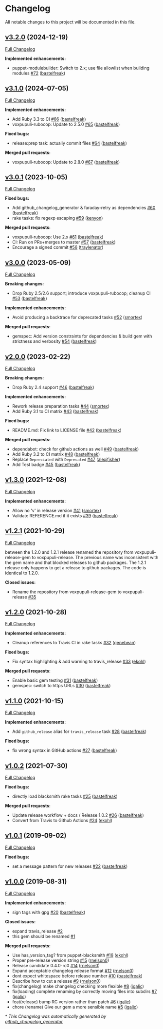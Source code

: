 # Changelog

All notable changes to this project will be documented in this file.

## [v3.2.0](https://github.com/voxpupuli/voxpupuli-release/tree/v3.2.0) (2024-12-19)

[Full Changelog](https://github.com/voxpupuli/voxpupuli-release/compare/v3.1.0...v3.2.0)

**Implemented enhancements:**

- puppet-modulebuilder: Switch to 2.x; use file allowlist when building modules [\#72](https://github.com/voxpupuli/voxpupuli-release/pull/72) ([bastelfreak](https://github.com/bastelfreak))

## [v3.1.0](https://github.com/voxpupuli/voxpupuli-release/tree/v3.1.0) (2024-07-05)

[Full Changelog](https://github.com/voxpupuli/voxpupuli-release/compare/v3.0.1...v3.1.0)

**Implemented enhancements:**

- Add Ruby 3.3 to CI [\#66](https://github.com/voxpupuli/voxpupuli-release/pull/66) ([bastelfreak](https://github.com/bastelfreak))
- voxpupuli-rubocop: Update to 2.5.0 [\#65](https://github.com/voxpupuli/voxpupuli-release/pull/65) ([bastelfreak](https://github.com/bastelfreak))

**Fixed bugs:**

- release:prep task: actually commit files [\#64](https://github.com/voxpupuli/voxpupuli-release/pull/64) ([bastelfreak](https://github.com/bastelfreak))

**Merged pull requests:**

- voxpupuli-rubocop: Update to 2.8.0 [\#67](https://github.com/voxpupuli/voxpupuli-release/pull/67) ([bastelfreak](https://github.com/bastelfreak))

## [v3.0.1](https://github.com/voxpupuli/voxpupuli-release/tree/v3.0.1) (2023-10-05)

[Full Changelog](https://github.com/voxpupuli/voxpupuli-release/compare/v3.0.0...v3.0.1)

**Fixed bugs:**

- Add github\_changelog\_generator & faraday-retry as dependencies [\#60](https://github.com/voxpupuli/voxpupuli-release/pull/60) ([bastelfreak](https://github.com/bastelfreak))
- rake tasks: fix regexp escaping [\#59](https://github.com/voxpupuli/voxpupuli-release/pull/59) ([kenyon](https://github.com/kenyon))

**Merged pull requests:**

- voxpupuli-rubocop: Use 2.x [\#61](https://github.com/voxpupuli/voxpupuli-release/pull/61) ([bastelfreak](https://github.com/bastelfreak))
- CI: Run on PRs+merges to master [\#57](https://github.com/voxpupuli/voxpupuli-release/pull/57) ([bastelfreak](https://github.com/bastelfreak))
- Encourage a signed commit [\#56](https://github.com/voxpupuli/voxpupuli-release/pull/56) ([traylenator](https://github.com/traylenator))

## [v3.0.0](https://github.com/voxpupuli/voxpupuli-release/tree/v3.0.0) (2023-05-09)

[Full Changelog](https://github.com/voxpupuli/voxpupuli-release/compare/v2.0.0...v3.0.0)

**Breaking changes:**

- Drop Ruby 2.5/2.6 support; introduce voxpupuli-rubocop; cleanup CI [\#53](https://github.com/voxpupuli/voxpupuli-release/pull/53) ([bastelfreak](https://github.com/bastelfreak))

**Implemented enhancements:**

- Avoid producing a backtrace for deprecated tasks [\#52](https://github.com/voxpupuli/voxpupuli-release/pull/52) ([smortex](https://github.com/smortex))

**Merged pull requests:**

- gemspec: Add version constraints for dependencies & build gem with strictness and verbosity [\#54](https://github.com/voxpupuli/voxpupuli-release/pull/54) ([bastelfreak](https://github.com/bastelfreak))

## [v2.0.0](https://github.com/voxpupuli/voxpupuli-release/tree/v2.0.0) (2023-02-22)

[Full Changelog](https://github.com/voxpupuli/voxpupuli-release/compare/v1.3.0...v2.0.0)

**Breaking changes:**

- Drop Ruby 2.4 support [\#46](https://github.com/voxpupuli/voxpupuli-release/pull/46) ([bastelfreak](https://github.com/bastelfreak))

**Implemented enhancements:**

- Rework release preparation tasks [\#44](https://github.com/voxpupuli/voxpupuli-release/pull/44) ([smortex](https://github.com/smortex))
- Add Ruby 3.1 to CI matrix [\#43](https://github.com/voxpupuli/voxpupuli-release/pull/43) ([bastelfreak](https://github.com/bastelfreak))

**Fixed bugs:**

- README.md: Fix link to LICENSE file [\#42](https://github.com/voxpupuli/voxpupuli-release/pull/42) ([bastelfreak](https://github.com/bastelfreak))

**Merged pull requests:**

- dependabot: check for github actions as well [\#49](https://github.com/voxpupuli/voxpupuli-release/pull/49) ([bastelfreak](https://github.com/bastelfreak))
- Add Ruby 3.2 to CI matrix [\#48](https://github.com/voxpupuli/voxpupuli-release/pull/48) ([bastelfreak](https://github.com/bastelfreak))
- Replace `Depreciated` with `Deprecated` [\#47](https://github.com/voxpupuli/voxpupuli-release/pull/47) ([alexjfisher](https://github.com/alexjfisher))
- Add Test badge [\#45](https://github.com/voxpupuli/voxpupuli-release/pull/45) ([bastelfreak](https://github.com/bastelfreak))

## [v1.3.0](https://github.com/voxpupuli/voxpupuli-release/tree/v1.3.0) (2021-12-08)

[Full Changelog](https://github.com/voxpupuli/voxpupuli-release/compare/v1.2.1...v1.3.0)

**Implemented enhancements:**

- Allow no 'v' in release version [\#41](https://github.com/voxpupuli/voxpupuli-release/pull/41) ([smortex](https://github.com/smortex))
- Validate REFERENCE.md if it exists [\#39](https://github.com/voxpupuli/voxpupuli-release/pull/39) ([bastelfreak](https://github.com/bastelfreak))

## [v1.2.1](https://github.com/voxpupuli/voxpupuli-release/tree/v1.2.1) (2021-10-29)

[Full Changelog](https://github.com/voxpupuli/voxpupuli-release/compare/v1.2.0...v1.2.1)

between the 1.2.0 and 1.2.1 release renamed the repository from voxpupuli-release-gem to voxpupuli-release. The previous name was inconsistent with the gem name and that blocked releases to github packages. The 1.2.1 release only happens to get a release to github packages. The code is identical to 1.2.0.

**Closed issues:**

- Rename the repository from voxpupuli-release-gem to voxpupuli-release [\#35](https://github.com/voxpupuli/voxpupuli-release/issues/35)

## [v1.2.0](https://github.com/voxpupuli/voxpupuli-release/tree/v1.2.0) (2021-10-28)

[Full Changelog](https://github.com/voxpupuli/voxpupuli-release/compare/v1.1.0...v1.2.0)

**Implemented enhancements:**

-  Cleanup references to Travis CI in rake tasks  [\#32](https://github.com/voxpupuli/voxpupuli-release/pull/32) ([genebean](https://github.com/genebean))

**Fixed bugs:**

- Fix syntax highlighting & add warning to travis\_release [\#33](https://github.com/voxpupuli/voxpupuli-release/pull/33) ([ekohl](https://github.com/ekohl))

**Merged pull requests:**

- Enable basic gem testing [\#31](https://github.com/voxpupuli/voxpupuli-release/pull/31) ([bastelfreak](https://github.com/bastelfreak))
- gemspec: switch to https URLs [\#30](https://github.com/voxpupuli/voxpupuli-release/pull/30) ([bastelfreak](https://github.com/bastelfreak))

## [v1.1.0](https://github.com/voxpupuli/voxpupuli-release/tree/v1.1.0) (2021-10-15)

[Full Changelog](https://github.com/voxpupuli/voxpupuli-release/compare/v1.0.2...v1.1.0)

**Implemented enhancements:**

- Add `github_release` alias for `travis_release` task [\#28](https://github.com/voxpupuli/voxpupuli-release/pull/28) ([bastelfreak](https://github.com/bastelfreak))

**Fixed bugs:**

- fix wrong syntax in GitHub actions [\#27](https://github.com/voxpupuli/voxpupuli-release/pull/27) ([bastelfreak](https://github.com/bastelfreak))

## [v1.0.2](https://github.com/voxpupuli/voxpupuli-release/tree/v1.0.2) (2021-07-30)

[Full Changelog](https://github.com/voxpupuli/voxpupuli-release/compare/v1.0.1...v1.0.2)

**Fixed bugs:**

- directly load blacksmith rake tasks [\#25](https://github.com/voxpupuli/voxpupuli-release/pull/25) ([bastelfreak](https://github.com/bastelfreak))

**Merged pull requests:**

- Update release workflow + docs / Release 1.0.2 [\#26](https://github.com/voxpupuli/voxpupuli-release/pull/26) ([bastelfreak](https://github.com/bastelfreak))
- Convert from Travis to Github Actions [\#24](https://github.com/voxpupuli/voxpupuli-release/pull/24) ([ekohl](https://github.com/ekohl))

## [v1.0.1](https://github.com/voxpupuli/voxpupuli-release/tree/v1.0.1) (2019-09-02)

[Full Changelog](https://github.com/voxpupuli/voxpupuli-release/compare/v1.0.0...v1.0.1)

**Fixed bugs:**

- set a message pattern for new releases [\#22](https://github.com/voxpupuli/voxpupuli-release/pull/22) ([bastelfreak](https://github.com/bastelfreak))

## [v1.0.0](https://github.com/voxpupuli/voxpupuli-release/tree/v1.0.0) (2019-08-31)

[Full Changelog](https://github.com/voxpupuli/voxpupuli-release/compare/f45adfe1cdb31bcc289fa4b80ac392235a00ffc6...v1.0.0)

**Implemented enhancements:**

- sign tags with gpg [\#20](https://github.com/voxpupuli/voxpupuli-release/pull/20) ([bastelfreak](https://github.com/bastelfreak))

**Closed issues:**

- expand travis\_release [\#2](https://github.com/voxpupuli/voxpupuli-release/issues/2)
- this gem should be renamed [\#1](https://github.com/voxpupuli/voxpupuli-release/issues/1)

**Merged pull requests:**

- Use has\_version\_tag? from puppet-blacksmith [\#16](https://github.com/voxpupuli/voxpupuli-release/pull/16) ([ekohl](https://github.com/ekohl))
- Proper pre-release version string [\#15](https://github.com/voxpupuli/voxpupuli-release/pull/15) ([rnelson0](https://github.com/rnelson0))
- Release candidate 0.4.0-rc0 [\#14](https://github.com/voxpupuli/voxpupuli-release/pull/14) ([rnelson0](https://github.com/rnelson0))
- Expand acceptable changelog release format [\#12](https://github.com/voxpupuli/voxpupuli-release/pull/12) ([rnelson0](https://github.com/rnelson0))
- dont expect whitespace before release number [\#10](https://github.com/voxpupuli/voxpupuli-release/pull/10) ([bastelfreak](https://github.com/bastelfreak))
- Describe how to cut a release [\#9](https://github.com/voxpupuli/voxpupuli-release/pull/9) ([rnelson0](https://github.com/rnelson0))
- fix\(changelog\) make changelog checking more flexible [\#8](https://github.com/voxpupuli/voxpupuli-release/pull/8) ([igalic](https://github.com/igalic))
- fix\(loading\) complete renaming by correctly moving files into subdirs [\#7](https://github.com/voxpupuli/voxpupuli-release/pull/7) ([igalic](https://github.com/igalic))
- feat\(release\) bump RC version rather than patch [\#6](https://github.com/voxpupuli/voxpupuli-release/pull/6) ([igalic](https://github.com/igalic))
- chore \(rename\) Give our gem a more sensible name [\#5](https://github.com/voxpupuli/voxpupuli-release/pull/5) ([igalic](https://github.com/igalic))



\* *This Changelog was automatically generated by [github_changelog_generator](https://github.com/github-changelog-generator/github-changelog-generator)*
